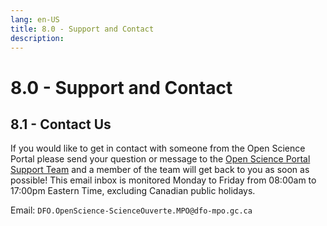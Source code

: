 ```yaml
---
lang: en-US
title: 8.0 - Support and Contact
description:
---
```

# 8.0 - Support and Contact

## 8.1 - Contact Us

If you would like to get in contact with someone from the Open Science Portal please send your question or message to the [Open Science Portal Support Team](mailto:DFO.OpenScience-ScienceOuverte.MPO@dfo-mpo.gc.ca) and a member of the team will get back to you as soon as possible! This email inbox is monitored Monday to Friday from 08:00am to 17:00pm Eastern Time, excluding Canadian public holidays.

Email: `DFO.OpenScience-ScienceOuverte.MPO@dfo-mpo.gc.ca`